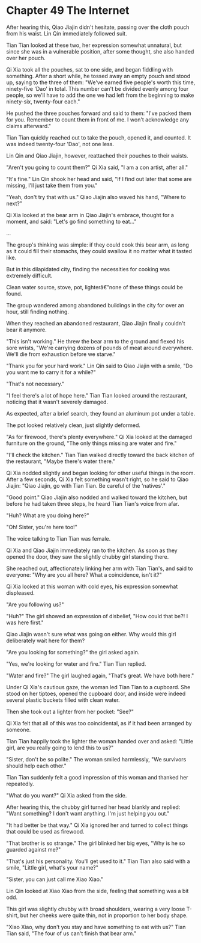 ﻿# Chapter 49 The Internet

After hearing this, Qiao Jiajin didn't hesitate, passing over the cloth pouch from his waist. Lin Qin immediately followed suit.

Tian Tian looked at these two, her expression somewhat unnatural, but since she was in a vulnerable position, after some thought, she also handed over her pouch.

Qi Xia took all the pouches, sat to one side, and began fiddling with something. After a short while, he tossed away an empty pouch and stood up, saying to the three of them: "We've earned five people's worth this time, ninety-five 'Dao' in total. This number can't be divided evenly among four people, so we'll have to add the one we had left from the beginning to make ninety-six, twenty-four each."

He pushed the three pouches forward and said to them: "I've packed them for you. Remember to count them in front of me. I won't acknowledge any claims afterward."

Tian Tian quickly reached out to take the pouch, opened it, and counted. It was indeed twenty-four 'Dao', not one less.

Lin Qin and Qiao Jiajin, however, reattached their pouches to their waists.

"Aren't you going to count them?" Qi Xia said, "I am a con artist, after all."

"It's fine." Lin Qin shook her head and said, "If I find out later that some are missing, I'll just take them from you."

"Yeah, don't try that with us." Qiao Jiajin also waved his hand, "Where to next?"

Qi Xia looked at the bear arm in Qiao Jiajin's embrace, thought for a moment, and said: "Let's go find something to eat..."

...

The group's thinking was simple: if they could cook this bear arm, as long as it could fill their stomachs, they could swallow it no matter what it tasted like.

But in this dilapidated city, finding the necessities for cooking was extremely difficult.

Clean water source, stove, pot, lighterâ€”none of these things could be found.

The group wandered among abandoned buildings in the city for over an hour, still finding nothing.

When they reached an abandoned restaurant, Qiao Jiajin finally couldn't bear it anymore.

"This isn't working." He threw the bear arm to the ground and flexed his sore wrists, "We're carrying dozens of pounds of meat around everywhere. We'll die from exhaustion before we starve."

"Thank you for your hard work." Lin Qin said to Qiao Jiajin with a smile, "Do you want me to carry it for a while?"

"That's not necessary."

"I feel there's a lot of hope here." Tian Tian looked around the restaurant, noticing that it wasn't severely damaged.

As expected, after a brief search, they found an aluminum pot under a table.

The pot looked relatively clean, just slightly deformed.

"As for firewood, there's plenty everywhere." Qi Xia looked at the damaged furniture on the ground, "The only things missing are water and fire."

"I'll check the kitchen." Tian Tian walked directly toward the back kitchen of the restaurant, "Maybe there's water there."

Qi Xia nodded slightly and began looking for other useful things in the room. After a few seconds, Qi Xia felt something wasn't right, so he said to Qiao Jiajin: "Qiao Jiajin, go with Tian Tian. Be careful of the 'natives'."

"Good point." Qiao Jiajin also nodded and walked toward the kitchen, but before he had taken three steps, he heard Tian Tian's voice from afar.

"Huh? What are you doing here?"

"Oh! Sister, you're here too!"

The voice talking to Tian Tian was female.

Qi Xia and Qiao Jiajin immediately ran to the kitchen. As soon as they opened the door, they saw the slightly chubby girl standing there.

She reached out, affectionately linking her arm with Tian Tian's, and said to everyone: "Why are you all here? What a coincidence, isn't it?"

Qi Xia looked at this woman with cold eyes, his expression somewhat displeased.

"Are you following us?"

"Huh?" The girl showed an expression of disbelief, "How could that be?! I was here first."

Qiao Jiajin wasn't sure what was going on either. Why would this girl deliberately wait here for them?

"Are you looking for something?" the girl asked again.

"Yes, we're looking for water and fire." Tian Tian replied.

"Water and fire?" The girl laughed again, "That's great. We have both here."

Under Qi Xia's cautious gaze, the woman led Tian Tian to a cupboard. She stood on her tiptoes, opened the cupboard door, and inside were indeed several plastic buckets filled with clean water.

Then she took out a lighter from her pocket: "See?"

Qi Xia felt that all of this was too coincidental, as if it had been arranged by someone.

Tian Tian happily took the lighter the woman handed over and asked: "Little girl, are you really going to lend this to us?"

"Sister, don't be so polite." The woman smiled harmlessly, "We survivors should help each other."

Tian Tian suddenly felt a good impression of this woman and thanked her repeatedly.

"What do you want?" Qi Xia asked from the side.

After hearing this, the chubby girl turned her head blankly and replied: "Want something? I don't want anything. I'm just helping you out."

"It had better be that way." Qi Xia ignored her and turned to collect things that could be used as firewood.

"That brother is so strange." The girl blinked her big eyes, "Why is he so guarded against me?"

"That's just his personality. You'll get used to it." Tian Tian also said with a smile, "Little girl, what's your name?"

"Sister, you can just call me Xiao Xiao."

Lin Qin looked at Xiao Xiao from the side, feeling that something was a bit odd.

This girl was slightly chubby with broad shoulders, wearing a very loose T-shirt, but her cheeks were quite thin, not in proportion to her body shape.

"Xiao Xiao, why don't you stay and have something to eat with us?" Tian Tian said, "The four of us can't finish that bear arm."
